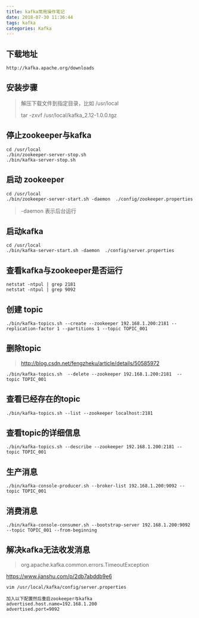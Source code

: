 ```yaml
---
title: kafka常用操作笔记
date: 2018-07-30 11:36:44
tags: kafka
categories: Kafka
---
```


## 下载地址

```http
http://kafka.apache.org/downloads
```

## 安装步骤

> 解压下载文件到指定目录，比如 /usr/local
>
> tar -zxvf /usr/local/kafka_2.12-1.0.0.tgz

## 停止zookeeper与kafka

```shell
cd /usr/local
./bin/zookeeper-server-stop.sh
./bin/kafka-server-stop.sh
```



## 启动 zookeeper

```shell
cd /usr/local
./bin/zookeeper-server-start.sh -daemon  ./config/zookeeper.properties
```

> -daemon 表示后台运行

## 启动kafka

```shell
cd /usr/local
./bin/kafka-server-start.sh -daemon  ./config/server.properties
```

## 查看kafka与zookeeper是否运行

```
netstat -ntpul | grep 2181
netstat -ntpul | grep 9092
```

## 创建 topic

```shell
./bin/kafka-topics.sh --create --zookeeper 192.168.1.200:2181 --replication-factor 1 --partitions 1 --topic TOPIC_001
```

## 删除topic

> http://blog.csdn.net/fengzheku/article/details/50585972

```shell
./bin/kafka-topics.sh  --delete --zookeeper 192.168.1.200:2181  --topic TOPIC_001
```

## 查看已经存在的topic

```shell
./bin/kafka-topics.sh --list --zookeeper localhost:2181
```

## 查看topic的详细信息

```shell
./bin/kafka-topics.sh --describe --zookeeper 192.168.1.200:2181 --topic TOPIC_001
```

## 生产消息

```shell
./bin/kafka-console-producer.sh --broker-list 192.168.1.200:9092 --topic TOPIC_001
```

##  消费消息

```shell
./bin/kafka-console-consumer.sh --bootstrap-server 192.168.1.200:9092 --topic TOPIC_001 --from-beginning
```



## 解决kafka无法收发消息

> org.apache.kafka.common.errors.TimeoutException

https://www.jianshu.com/p/2db7abddb9e6

```shell
vim /usr/local/kafka/config/server.properties

加入以下配置然后重启zookeeper与kafka
advertised.host.name=192.168.1.200
advertised.port=9092
```
